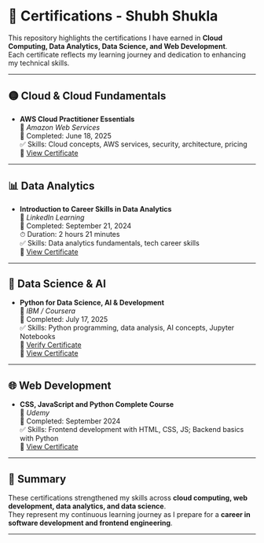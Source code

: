 # 📜 Certifications - Shubh Shukla

This repository highlights the certifications I have earned in **Cloud Computing, Data Analytics, Data Science, and Web Development**.  
Each certificate reflects my learning journey and dedication to enhancing my technical skills.

---

## 🟡 Cloud & Cloud Fundamentals

- **AWS Cloud Practitioner Essentials**  
  🏢 *Amazon Web Services*  
  📅 Completed: June 18, 2025  
  ✅ Skills: Cloud concepts, AWS services, security, architecture, pricing  
  📄 [View Certificate](./AWS%20Cloud%20practitioner.pdf)

---

## 📊 Data Analytics

- **Introduction to Career Skills in Data Analytics**  
  🏢 *LinkedIn Learning*  
  📅 Completed: September 21, 2024  
  ⏱ Duration: 2 hours 21 minutes  
  ✅ Skills: Data analytics fundamentals, tech career skills  
  📄 [View Certificate](./Introduction%20to%20Career%20Skills%20in%20Data%20Analytics.pdf)

---

## 🐍 Data Science & AI

- **Python for Data Science, AI & Development**  
  🏢 *IBM / Coursera*  
  📅 Completed: July 17, 2025  
  ✅ Skills: Python programming, data analysis, AI concepts, Jupyter Notebooks  
  🔗 [Verify Certificate](https://coursera.org/verify/RKBEWE4OO8GG)  
  📄 [View Certificate](./Python%20for%20Data%20Science,%20AI%20&%20Development.pdf)

---

## 🌐 Web Development

- **CSS, JavaScript and Python Complete Course**  
  🏢 *Udemy*  
  📅 Completed: September 2024  
  ✅ Skills: Frontend development with HTML, CSS, JS; Backend basics with Python  
  📄 [View Certificate](https://github.com/shubhshukla09/CERTIFICATES/blob/ac8e4e29523dea751dc3e0a09d0a3dad113a6b1b/CSS%2C%20JavaScript%20And%20Python.pdf)

---

## 📝 Summary

These certifications strengthened my skills across **cloud computing, web development, data analytics, and data science**.  
They represent my continuous learning journey as I prepare for a **career in software development and frontend engineering**.  

---
